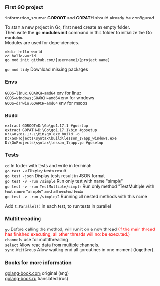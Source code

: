 ### First GO project

<p>
    :information_source: <b>GOROOT</b> and <b>GOPATH</b> should already be configured.
</p>

<p>
To start a new project in Go, first need create an empty folder.<br>
Then write the <b>go modules init</b> command in this folder to initialize the Go modules.<br>
Modules are used for dependencies.
</p>

`mkdir hello-world` \
`cd hello-world` \
`go mod init github.com/[username]/[project name]`

`go mod tidy` Download missing packages

### Envs
`GOOS=linux;GOARCH=amd64` env for linux\
`GOOS=windows;GOARCH=amd64` env for windows\
`GOOS=darwin;GOARCH=amd64` env for macos

### Build
`extract GOROOT=D:\Go\go1.17.1 #gosetup`\
`extract GOPATH=D:\Go\go1.17.1\bin #gosetup`\
`D:\Go\go1.17.1\bin\go.exe build -o D:\GoProjects\syntax\build\lesson_1\app_windows.exe D:\GoProjects\syntax\lesson_1\app.go #gosetup`

### Tests
`cd` In folder with tests and write in terminal: \
`go test -v` Display tests result \
`go test -json` Display tests result in JSON format \
`go test -v -run /simple` Run only test with name "simple" \
`go test -v -run TestMultiple/simple` Run only method "TestMultiple with test name "simple" and all nested tests \
`go test -v -run /simple/1` Running all nested methods with this name

Add `t.Parallel()` in each test, to run tests in parallel

### Multithreading
`go` Before calling the method, will run it on a new thread <font color="red">(If the main thread has finished executing, all other threads will not be executed.)</font> \
`channels` use for multithreading \
`select` Allow read data from multiple channels. \
`sync.WaitGroup` Allow waiting end all goroutines in one moment (together).

### Books for more information
[golang-book.com](https://golang-book.com) original (eng) \
[golang-book.ru](https://golang-book.ru) translated (rus)
